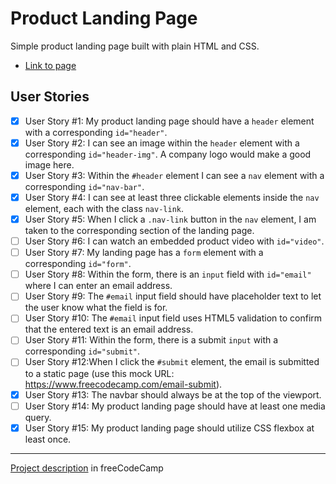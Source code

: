 # Product Landing Page

Simple product landing page built with plain HTML and CSS.

- [Link to page](https://github.com/alicefrancener/responsive-web-design/product)

## User Stories

- [x] User Story #1: My product landing page should have a `header` element with a corresponding `id="header"`.
- [x] User Story #2: I can see an image within the `header` element with a corresponding `id="header-img"`. A company logo would make a good image here.
- [x] User Story #3: Within the `#header` element I can see a `nav` element with a corresponding `id="nav-bar"`.
- [x] User Story #4: I can see at least three clickable elements inside the `nav` element, each with the class `nav-link`.
- [x] User Story #5: When I click a `.nav-link` button in the `nav` element, I am taken to the corresponding section of the landing page.
- [ ] User Story #6: I can watch an embedded product video with `id="video"`.
- [ ] User Story #7: My landing page has a `form` element with a corresponding `id="form"`.
- [ ] User Story #8: Within the form, there is an `input` field with `id="email"` where I can enter an email address.
- [ ] User Story #9: The `#email` input field should have placeholder text to let the user know what the field is for.
- [ ] User Story #10: The `#email` input field uses HTML5 validation to confirm that the entered text is an email address.
- [ ] User Story #11: Within the form, there is a submit `input` with a corresponding `id="submit"`.
- [ ] User Story #12:When I click the `#submit` element, the email is submitted to a static page (use this mock URL: https://www.freecodecamp.com/email-submit).
- [x] User Story #13: The navbar should always be at the top of the viewport.
- [ ] User Story #14: My product landing page should have at least one media query.
- [x] User Story #15: My product landing page should utilize CSS flexbox at least once.

---

[Project description](https://www.freecodecamp.org/learn/responsive-web-design/responsive-web-design-projects/build-a-product-landing-page) in freeCodeCamp